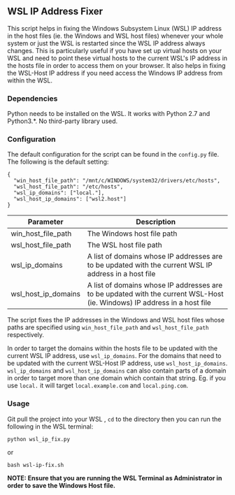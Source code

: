 ## WSL IP Address Fixer
This script helps in fixing the Windows Subsystem Linux (WSL) IP address in the host files (ie. the Windows and WSL host files) whenever your whole system or just the WSL is restarted since the WSL IP address always changes. This is particularly useful if you have set up virtual hosts on your WSL and need to point these virtual hosts to the current WSL's IP address in the hosts file in order to access them on your browser. It also helps in fixing the WSL-Host IP address if you need access the Windows IP address from within the WSL.

### Dependencies
Python needs to be installed on the WSL. It works with Python 2.7 and Python3.*. No third-party library used.

### Configuration
The default configuration for the script can be found in the `config.py` file. The following is the default setting:

    {  
      "win_host_file_path": "/mnt/c/WINDOWS/system32/drivers/etc/hosts",  
	  "wsl_host_file_path": "/etc/hosts",  
	  "wsl_ip_domains": ["local."],  
	  "wsl_host_ip_domains": ["wsl2.host"]  
	}

| Parameter | Description |
|--|--|
| win_host_file_path | The Windows host file path |
| wsl_host_file_path| The WSL host file path |
| wsl_ip_domains| A list of domains whose IP addresses are to be updated with the current WSL IP address in a host file |
| wsl_host_ip_domains| A list of domains whose IP addresses are to be updated with the current WSL-Host (ie. Windows) IP address in a host file |

The script fixes the IP addresses in the Windows and WSL host files whose paths are specified using `win_host_file_path` and `wsl_host_file_path` respectively. 

In order to target the domains within the hosts file to be updated with the current WSL IP address, use `wsl_ip_domains`. For the domains that need to be updated with the current WSL-Host IP address, use `wsl_host_ip_domains`. `wsl_ip_domains` and `wsl_host_ip_domains` can also contain parts of a domain in order to target more than one domain which contain that string. Eg. if you use `local.` it will target `local.example.com` and `local.ping.com`.

### Usage
Git pull the project into your WSL , `cd` to the directory then you can run the following in the WSL terminal:

    python wsl_ip_fix.py
or

    bash wsl-ip-fix.sh

**NOTE: Ensure that you are running the WSL Terminal as Administrator in order to save the Windows Host file.** 